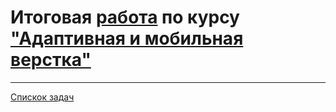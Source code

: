 # Итоговая [работа](https://tomsg03.github.io/MQ30Diplom/) по курсу ["Адаптивная и мобильная верстка"](https://github.com/TomSG03/mq-diploma)

---
[Спискок задач](https://github.com/TomSG03/Training-in-Netology)
